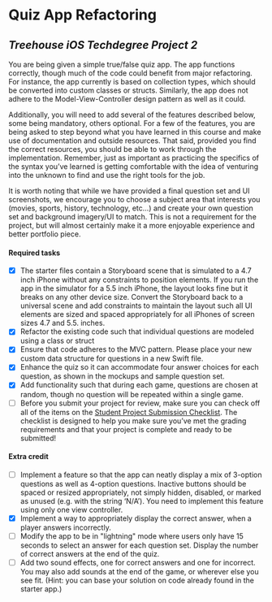 # Quiz App Refactoring
## *Treehouse iOS Techdegree Project 2*

You are being given a simple true/false quiz app. The app functions correctly, though much of the code could benefit from major refactoring. For instance, the app currently is based on collection types, which should be converted into custom classes or structs. Similarly, the app does not adhere to the Model-View-Controller design pattern as well as it could.

Additionally, you will need to add several of the features described below, some being mandatory, others optional. For a few of the features, you are being asked to step beyond what you have learned in this course and make use of documentation and outside resources. That said, provided you find the correct resources, you should be able to work through the implementation. Remember, just as important as practicing the specifics of the syntax you’ve learned is getting comfortable with the idea of venturing into the unknown to find and use the right tools for the job.

It is worth noting that while we have provided a final question set and UI screenshots, we encourage you to choose a subject area that interests you (movies, sports, history, technology, etc…) and create your own question set and background imagery/UI to match. This is not a requirement for the project, but will almost certainly make it a more enjoyable experience and better portfolio piece.

#### Required tasks

- [x] The starter files contain a Storyboard scene that is simulated to a 4.7 inch iPhone without any constraints to position elements. If you run the app in the simulator for a 5.5 inch iPhone, the layout looks fine but it breaks on any other device size. Convert the Storyboard back to a universal scene and add constraints to maintain the layout such all UI elements are sized and spaced appropriately for all iPhones of screen sizes 4.7 and 5.5. inches.
- [x] Refactor the existing code such that individual questions are modeled using a class or struct
- [x] Ensure that code adheres to the MVC pattern. Please place your new custom data structure for questions in a new Swift file.
- [x] Enhance the quiz so it can accommodate four answer choices for each question, as shown in the mockups and sample question set.
- [x] Add functionality such that during each game, questions are chosen at random, though no question will be repeated within a single game.
- [ ] Before you submit your project for review, make sure you can check off all of the items on the [Student Project Submission Checklist](http://treehouse-techdegree.s3.amazonaws.com/Student-Project-Submission-Checklist.pdf). The checklist is designed to help you make sure you’ve met the grading requirements and that your project is complete and ready to be submitted!

#### Extra credit

- [ ] Implement a feature so that the app can neatly display a mix of 3-option questions as well as 4-option questions. Inactive buttons should be spaced or resized appropriately, not simply hidden, disabled, or marked as unused (e.g. with the string ‘N/A’). You need to implement this feature using only one view controller.
- [x] Implement a way to appropriately display the correct answer, when a player answers incorrectly.
- [ ] Modify the app to be in "lightning" mode where users only have 15 seconds to select an answer for each question set. Display the number of correct answers at the end of the quiz.
- [ ] Add two sound effects, one for correct answers and one for incorrect. You may also add sounds at the end of the game, or wherever else you see fit. (Hint: you can base your solution on code already found in the starter app.)
